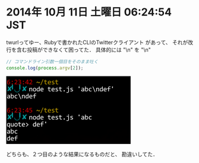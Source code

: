 2014年 10月 11日 土曜日 06:24:54 JST
===

twurlってゆー、Rubyで書かれたCLIのTwitterクライアント
があって、
それが改行を含む投稿ができなくて困ってた．
具体的には "\n" を "\\n"

```javascript
// コマンドライン引数一個目をそのまま吐く
console.log(process.argv[2]);
```

![](../../img/141011.png)

どちらも、２つ目のような結果になるものだと、
勘違いしてた．
